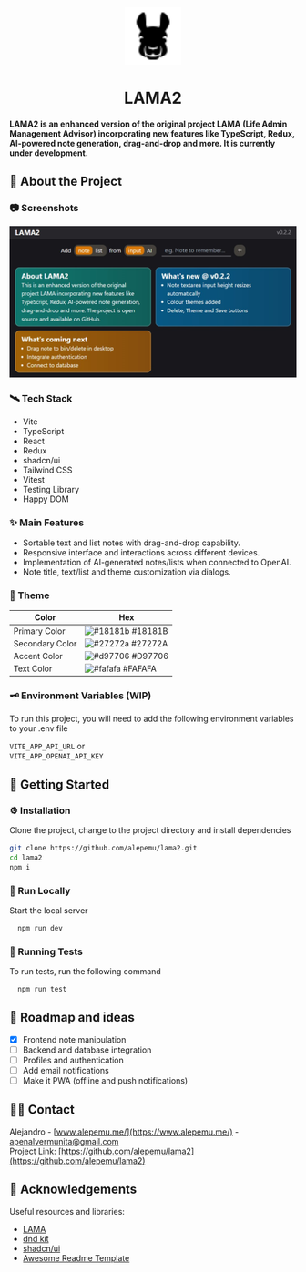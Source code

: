 <div align="center">
  <img src="public/logo.svg" alt="logo" width="100" height="auto" />
  <h1>LAMA2</h1>
</div>
  
#### LAMA2 is an enhanced version of the original project LAMA (Life Admin Management Advisor) incorporating new features like TypeScript, Redux, AI-powered note generation, drag-and-drop and more. It is currently under development.

## 📄 About the Project

### 📷 Screenshots

<div align="center"> 
  <img src="public/screenshots/desktop01.jpg" alt="screenshot" width='800'/>
</div>

### 🛰️ Tech Stack

- Vite
- TypeScript
- React
- Redux
- shadcn/ui
- Tailwind CSS
- Vitest
- Testing Library
- Happy DOM

### ✨ Main Features

- Sortable text and list notes with drag-and-drop capability.
- Responsive interface and interactions across different devices.
- Implementation of AI-generated notes/lists when connected to OpenAI.
- Note title, text/list and theme customization via dialogs.

### 🎨 Theme

| Color           | Hex                                                              |
| --------------- | ---------------------------------------------------------------- |
| Primary Color   | ![#18181b](https://via.placeholder.com/10/18181B?text=+) #18181B |
| Secondary Color | ![#27272a](https://via.placeholder.com/10/27272A?text=+) #27272A |
| Accent Color    | ![#d97706](https://via.placeholder.com/10/D97706?text=+) #D97706 |
| Text Color      | ![#fafafa](https://via.placeholder.com/10/FAFAFA?text=+) #FAFAFA |

### 🗝️ Environment Variables (WIP)

To run this project, you will need to add the following environment variables to your .env file

`VITE_APP_API_URL`
or  
`VITE_APP_OPENAI_API_KEY`

## 🏁 Getting Started

### ⚙️ Installation

Clone the project, change to the project directory and install dependencies

```bash
git clone https://github.com/alepemu/lama2.git
cd lama2
npm i
```

### 👟 Run Locally

Start the local server

```bash
  npm run dev
```

### 🧪 Running Tests

To run tests, run the following command

```bash
  npm run test
```

## 🧭 Roadmap and ideas

- [x] Frontend note manipulation
- [ ] Backend and database integration
- [ ] Profiles and authentication
- [ ] Add email notifications
- [ ] Make it PWA (offline and push notifications)

## 👨‍💻 Contact

Alejandro - [www.alepemu.me/](https://www.alepemu.me/) - apenalvermunita@gmail.com  
Project Link: [https://github.com/alepemu/lama2](https://github.com/alepemu/lama2)

## 💎 Acknowledgements

Useful resources and libraries:

- [LAMA](https://github.com/alepemu/lama)
- [dnd kit](https://dndkit.com/)
- [shadcn/ui](https://ui.shadcn.com/)
- [Awesome Readme Template](https://github.com/Louis3797/awesome-readme-template)
